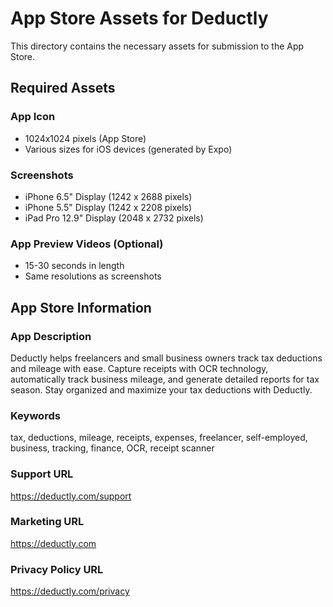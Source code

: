 # App Store Assets for Deductly

This directory contains the necessary assets for submission to the App Store.

## Required Assets

### App Icon
- 1024x1024 pixels (App Store)
- Various sizes for iOS devices (generated by Expo)

### Screenshots
- iPhone 6.5" Display (1242 x 2688 pixels)
- iPhone 5.5" Display (1242 x 2208 pixels)
- iPad Pro 12.9" Display (2048 x 2732 pixels)

### App Preview Videos (Optional)
- 15-30 seconds in length
- Same resolutions as screenshots

## App Store Information

### App Description
Deductly helps freelancers and small business owners track tax deductions and mileage with ease. Capture receipts with OCR technology, automatically track business mileage, and generate detailed reports for tax season. Stay organized and maximize your tax deductions with Deductly.

### Keywords
tax, deductions, mileage, receipts, expenses, freelancer, self-employed, business, tracking, finance, OCR, receipt scanner

### Support URL
https://deductly.com/support

### Marketing URL
https://deductly.com

### Privacy Policy URL
https://deductly.com/privacy
